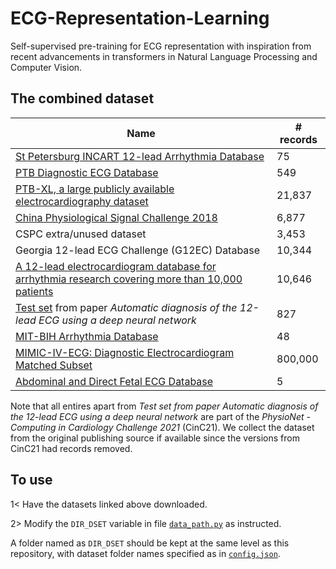 # ECG-Representation-Learning
Self-supervised pre-training for ECG representation with inspiration from recent advancements 
in transformers in Natural Language Processing and Computer Vision. 


## The combined dataset 


| Name                                                                                                                                                     | # records |
|----------------------------------------------------------------------------------------------------------------------------------------------------------|-----------|
| [St Petersburg INCART 12-lead Arrhythmia Database](https://www.physionet.org/content/incartdb/1.0.0/)                                                    | 75        |
| [PTB Diagnostic ECG Database](https://www.physionet.org/content/ptbdb/1.0.0/)                                                                            | 549       |
| [PTB-XL, a large publicly available electrocardiography dataset](https://physionet.org/content/ptb-xl/1.0.1/)                                            | 21,837    |
| [China Physiological Signal Challenge 2018](http://2018.icbeb.org/Challenge.html)                                                                        | 6,877     |
| CSPC extra/unused dataset                                                                                                                                | 3,453     |
| Georgia 12-lead ECG Challenge (G12EC) Database                                                                                                           | 10,344    |
| [A 12-lead electrocardiogram database for arrhythmia research covering more than 10,000 patients](https://figshare.com/collections/ChapmanECG/4560497/2) | 10,646    |
| [Test set](https://zenodo.org/record/3765780#.YX39IC-B1qs) from paper *Automatic diagnosis of the 12-lead ECG using a deep neural network*               | 827       |
| [MIT-BIH Arrhythmia Database](https://physionet.org/content/mitdb/1.0.0/)                                                                                |   48      |
| [MIMIC-IV-ECG: Diagnostic Electrocardiogram Matched Subset](https://physionet.org/content/mimic-iv-ecg/1.0/)                                             | 800,000   |
| [Abdominal and Direct Fetal ECG Database](https://physionet.org/content/adfecgdb/1.0.0/)                                                                 |       5   |

Note that all entires apart from *_Test set from paper Automatic diagnosis of the 12-lead ECG using a deep neural network_* are part of the *PhysioNet - Computing in Cardiology Challenge 2021* (CinC21). We collect the dataset from the original publishing source if available since the versions from CinC21 had records removed. 



## To use
1< Have the datasets linked above downloaded. 

2> Modify the `DIR_DSET` variable in file [`data_path.py`](https://github.com/StefanHeng/ECG-Representation-Learning/blob/master/ecg_transformer/util/data_path.py) 
as instructed. 

A folder named as `DIR_DSET` should be kept at the same level as
this repository, with dataset folder names specified as
in [`config.json`](https://github.com/StefanHeng/ECG-Representation-Learning/blob/master/util/config.json).

